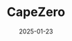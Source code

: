 ---  
layout: startup_page  
title: "CapeZero"  
id: "capezero.com"  
permalink: "/capezerocapezero.com01232025/"  
website: "https://www.capezero.com/"  
funding_round: "Seed"  
funding_amount: "$2.6M"  
investors: "Powerhouse Ventures, Climactic, Avesta Fund, Virta Ventures, Stepchange"  
about: "CapeZero is a software platform that streamlines financial workflows for clean energy developers. It standardizes the complex process of securing and structuring tax equity and project financing, reducing modeling time and enabling faster deal completion. This helps renewable energy companies focus on project development rather than administrative tasks."  
markets: "Clean Energy, Fintech, Software, CleanTech, Energy Storage, Renewable Energy, Solar, Sustainability, Wind Energy"  
hq: "Kingston, New York, United States"  
founded_year: "2023"  
linkedin: "https://www.linkedin.com/company/capezero"  
twitter: ""  
instagram: ""  
facebook: ""  
crunchbase: "https://www.crunchbase.com/organization/capezero"  
pitchbook: "https://pitchbook.com/profiles/company/557150-05"  

date_display: "23-Jan-2025"  
date: "2025-01-23"

# SEO Optimization  
meta_title: "CapeZero - Seed Funding ($2.6M)"  
meta_description: "CapeZero, CapeZero is a software platform that streamlines financial workflows for clean energy developers. It standardizes the complex process of securing and ..."  
meta_keywords: "CapeZero, Clean Energy, Fintech, Software, CleanTech, Energy Storage, Renewable Energy, Solar, Sustainability, Wind Energy, Seed funding"  
canonical_url: "https://startup.projectstartups.com/capezerocapezero.com01232025/"  
---